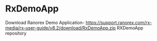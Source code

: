 # RxDemoApp
Download Ranorex Demo Application- https://support.ranorex.com/rx-media/rx-user-guide/v8.2/download/RxDemoApp.zip
RXDemoApp repository



